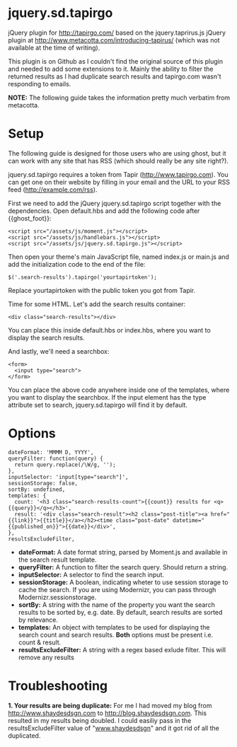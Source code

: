 # jquery.sd.tapirgo

jQuery plugin for http://tapirgo.com/ based on the jquery.taprirus.js jQuery plugin at  http://www.metacotta.com/introducing-tapirus/ (which was not available at the time of writing).

This plugin is on Github as I couldn't find the original source of this plugin and needed to add some extensions to it. Mainly the ability to filter the returned results as I had duplicate search results and tapirgo.com wasn't responding to emails.

**NOTE:** The following guide takes the information pretty much verbatim from metacotta.

# Setup

The following guide is designed for those users who are using ghost, but it can work with any site that has RSS (which should really be any site right?).

jquery.sd.tapirgo requires a token from Tapir (http://www.tapirgo.com). You can get one on their website by filling in your email and the URL to your RSS feed (http://example.com/rss).

First we need to add the jQuery jquery.sd.tapirgo script together with the dependencies. Open default.hbs and add the following code after {{ghost_foot}}:

```
<script src="/assets/js/moment.js"></script>
<script src="/assets/js/handlebars.js"></script>
<script src="/assets/js/jquery.sd.tapirgo.js"></script>
```

Then open your theme's main JavaScript file, named index.js or main.js and add the initialization code to the end of the file:

```
$('.search-results').tapirgo('yourtapirtoken');
```

Replace yourtapirtoken with the public token you got from Tapir.

Time for some HTML. Let's add the search results container:

```
<div class="search-results"></div>
```

You can place this inside default.hbs or index.hbs, where you want to display the search results.

And lastly, we'll need a searchbox:

```
<form>
  <input type="search">
</form>
```

You can place the above code anywhere inside one of the templates, where you want to display the searchbox. If the input element has the type attribute set to search, jquery.sd.tapirgo will find it by default.

# Options

```
dateFormat: 'MMMM D, YYYY',
queryFilter: function(query) {
  return query.replace(/\W/g, '');
},
inputSelector: 'input[type="search"]',
sessionStorage: false,
sortBy: undefined,
templates: {
  count: '<h3 class="search-results-count">{{count}} results for <q>{{query}}</q></h3>',
  result: '<div class="search-result"><h2 class="post-title"><a href="{{link}}">{{title}}</a></h2><time class="post-date" datetime="{{published_on}}">{{date}}</div>',
},
resultsExcludeFilter,
```
- **dateFormat:** A date format string, parsed by Moment.js and available in the search result template.
- **queryFilter:** A function to filter the search query. Should return a string.
- **inputSelector:** A selector to find the search input.
- **sessionStorage:** A boolean, indicating wheter to use session storage to cache the search. If you are using Modernizr, you can pass through Modernizr.sessionstorage.
- **sortBy:** A string with the name of the property you want the search results to be sorted by, e.g. date. By default, search results are sorted by relevance.
- **templates:** An object with templates to be used for displaying the search count and search results. **Both** options must be present i.e. count & result.
- **resultsExcludeFilter:** A string with a regex based exlude filter. This will remove any results

# Troubleshooting

**1. Your results are being duplicate:** For me I had moved my blog from http://www.shaydesdsgn.com to http://blog.shaydesdsgn.com. This resulted in my results being doubled. I could easiliy pass in the resultsExcludeFilter value of "www.shaydesdsgn" and it got rid of all the duplicated.


